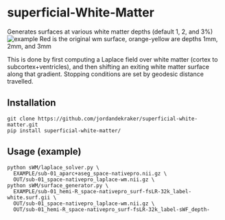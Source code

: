 # superficial-White-Matter
Generates surfaces at various white matter depths (default 1, 2, and 3%)
![example](https://github.com/jordandekraker/superficial-white-matter/blob/main/scrnshot.png)
Red is the original wm surface, orange-yellow are depths 1mm, 2mm, and 3mm

This is done by first computing a Laplace field over white matter (cortex to subcortex+ventricles), and then shifting an exiting white matter surface along that gradient. Stopping conditions are set by geodesic distance travelled.

## Installation
```
git clone https://github.com/jordandekraker/superficial-white-matter.git
pip install superficial-white-matter/
```

## Usage (example)
```
python sWM/laplace_solver.py \
  EXAMPLE/sub-01_aparc+aseg_space-nativepro.nii.gz \
  OUT/sub-01_space-nativepro_laplace-wm.nii.gz \
python sWM/surface_generator.py \
  EXAMPLE/sub-01_hemi-R_space-nativepro_surf-fsLR-32k_label-white.surf.gii \
  OUT/sub-01_space-nativepro_laplace-wm.nii.gz \
  OUT/sub-01_hemi-R_space-nativepro_surf-fsLR-32k_label-sWF_depth-
```
